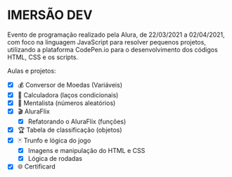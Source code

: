 # IMERSÃO DEV

Evento de programação realizado pela Alura, de 22/03/2021 a 02/04/2021, com foco na linguagem JavaScript para resolver pequenos projetos, utilizando a plataforma CodePen.io para o desenvolvimento dos códigos HTML, CSS e os scripts.

Aulas e projetos: <br>
- [X] :moneybag: Conversor de Moedas (Variáveis) 
- [X] :1234: Calculadora (laços condicionais) 
- [X] :crystal_ball: Mentalista (números aleatórios) 
- [X] :clapper: AluraFlix
  - [X] Refatorando o AluraFlix (funções) 
- [X] :trophy: Tabela de classificação (objetos) 
- [X] :black_joker: Trunfo e lógica do jogo 
  - [X] Imagens e manipulação do HTML e CSS
  - [X] Lógica de rodadas
- [X] :globe_with_meridians: Certificard
